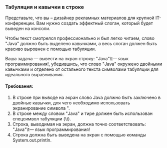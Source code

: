
### Табуляция и кавычки в строке

Представьте, что вы – дизайнер рекламных материалов для крупной IT-конференции. Вам нужно создать эффектный слоган, который будет выведен на консоли.

Чтобы текст смотрелся профессионально и был легко читаем, слово "Java" должно быть выделено кавычками, а весь слоган должен быть красиво выровнен с помощью табуляции.

Ваша задача — вывести на экран строку: "Java"\t— язык программирования!, убедившись, что слово "Java" окружено двойными кавычками и отделено от остального текста символами табуляции для идеального выравнивания.

#### Требования:
1. В строке при выводе на экран слово Java должно быть заключено в двойные кавычки, для чего необходимо использовать экранирование символа ".
2. В строке между словом "Java" и тире должен быть использован спецсимвол табуляции (\t).
3. Строка, выводимая на экран, должна точно соответствовать: "Java"\t— язык программирования!
4. Строка должна быть выведена на экран с помощью команды System.out.println.